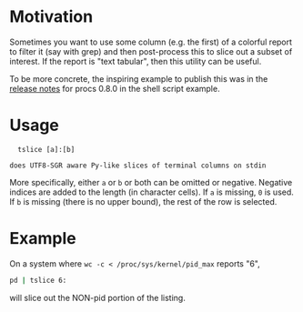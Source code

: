 # Motivation

Sometimes you want to use some column (e.g. the first) of a colorful report
to filter it (say with grep) and then post-process this to slice out a subset of
interest.  If the report is "text tabular", then this utility can be useful.

To be more concrete, the inspiring example to publish this was in the [release
notes](https://github.com/c-blake/procs/blob/master/RELEASE-NOTES.md#version-080)
for procs 0.8.0 in the shell script example.

# Usage
```
  tslice [a]:[b]

does UTF8-SGR aware Py-like slices of terminal columns on stdin
```

More specifically, either `a` or `b` or both can be omitted or negative.
Negative indices are added to the length (in character cells).  If `a`
is missing, `0` is used.  If `b` is missing (there is no upper bound),
the rest of the row is selected.

# Example

On a system where `wc -c < /proc/sys/kernel/pid_max` reports "6",
```sh
pd | tslice 6:
```
will slice out the NON-pid portion of the listing.
